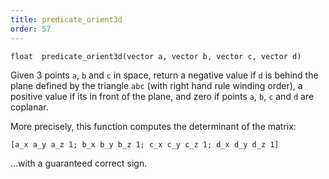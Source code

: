 ```yaml
---
title: predicate_orient3d
order: 57
---
```

`float  predicate_orient3d(vector a, vector b, vector c, vector d)`

Given 3 points `a`, `b` and `c` in space, return a negative value if `d` is behind the
plane defined by the triangle `abc` (with right hand rule winding order), a positive value if its in front of
the plane, and zero if points `a`, `b`, `c` and `d` are coplanar.

More precisely, this function computes the determinant of the matrix:

```vex
[a_x a_y a_z 1; b_x b_y b_z 1; c_x c_y c_z 1; d_x d_y d_z 1]
```

…with a guaranteed correct sign.
